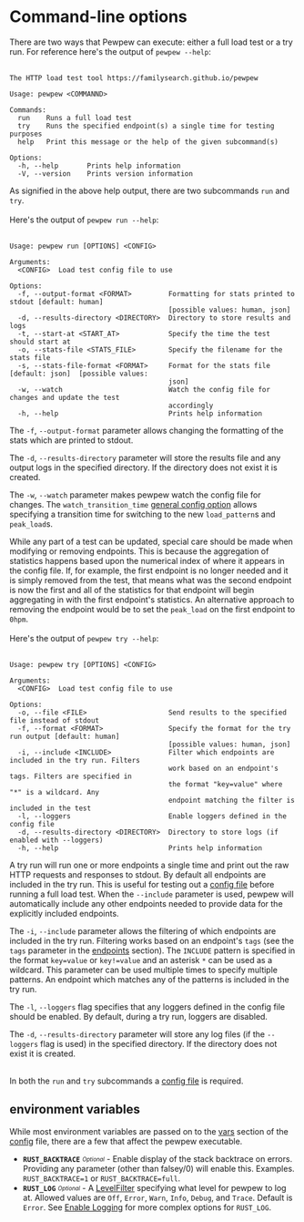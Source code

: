 # Command-line options

There are two ways that Pewpew can execute: either a full load test or a try run. For reference here's the output of `pewpew --help`:
<br/><br/>

```
The HTTP load test tool https://familysearch.github.io/pewpew

Usage: pewpew <COMMANND>

Commands:
  run    Runs a full load test
  try    Runs the specified endpoint(s) a single time for testing purposes
  help   Print this message or the help of the given subcommand(s)

Options:
  -h, --help       Prints help information
  -V, --version    Prints version information
```

As signified in the above help output, there are two subcommands `run` and `try`.
<br/><br/>
Here's the output of `pewpew run --help`:
<br/><br/>

```
Usage: pewpew run [OPTIONS] <CONFIG>

Arguments:
  <CONFIG>  Load test config file to use

Options:
  -f, --output-format <FORMAT>         Formatting for stats printed to stdout [default: human]
                                       [possible values: human, json]
  -d, --results-directory <DIRECTORY>  Directory to store results and logs
  -t, --start-at <START_AT>            Specify the time the test should start at
  -o, --stats-file <STATS_FILE>        Specify the filename for the stats file
  -s, --stats-file-format <FORMAT>     Format for the stats file [default: json]  [possible values:
                                       json]
  -w, --watch                          Watch the config file for changes and update the test
                                       accordingly
  -h, --help                           Prints help information
```

The `-f`, `--output-format` parameter allows changing the formatting of the stats which are printed to stdout.

The `-d`, `--results-directory` parameter will store the results file and any output logs in the specified directory. If the directory does not exist it is created.

The `-w`, `--watch` parameter makes pewpew watch the config file for changes. The `watch_transition_time` [general config option](./config/config-section.md#general) allows specifying a transition time for switching to the new `load_pattern`s and `peak_load`s.

While any part of a test can be updated, special care should be made when modifying or removing endpoints. This is because the aggregation of statistics happens based upon the numerical index of where it appears in the config file. If, for example, the first endpoint is no longer needed and it is simply removed from the test, that means what was the second endpoint is now the first and all of the statistics for that endpoint will begin aggregating in with the first endpoint's statistics. An alternative approach to removing the endpoint would be to set the `peak_load` on the first endpoint to `0hpm`.
<br/><br/>
Here's the output of `pewpew try --help`:
<br/><br/>

```
Usage: pewpew try [OPTIONS] <CONFIG>

Arguments:
  <CONFIG>  Load test config file to use

Options:
  -o, --file <FILE>                    Send results to the specified file instead of stdout
  -f, --format <FORMAT>                Specify the format for the try run output [default: human]
                                       [possible values: human, json]
  -i, --include <INCLUDE>              Filter which endpoints are included in the try run. Filters
                                       work based on an endpoint's tags. Filters are specified in
                                       the format "key=value" where "*" is a wildcard. Any
                                       endpoint matching the filter is included in the test
  -l, --loggers                        Enable loggers defined in the config file
  -d, --results-directory <DIRECTORY>  Directory to store logs (if enabled with --loggers)
  -h, --help                           Prints help information
```

A try run will run one or more endpoints a single time and print out the raw HTTP requests and responses to stdout. By default all endpoints are included in the try run. This is useful for testing out a [config file](./config.md) before running a full load test. When the `--include` parameter is used, pewpew will automatically include any other endpoints needed to provide data for the explicitly included endpoints.

The `-i`, `--include` parameter allows the filtering of which endpoints are included in the try run. Filtering works based on an endpoint's `tags` (see the `tags` parameter in the [endpoints](./config/endpoints-section.md) section). The `INCLUDE` pattern is specified in the format `key=value` or `key!=value` and an asterisk `*` can be used as a wildcard. This parameter can be used multiple times to specify multiple patterns. An endpoint which matches any of the patterns is included in the try run.

The `-l`, `--loggers` flag specifies that any loggers defined in the config file should be enabled. By default, during a try run, loggers are disabled.

The `-d`, `--results-directory` parameter will store any log files (if the `--loggers` flag is used) in the specified directory. If the directory does not exist it is created.
<br/><br/>

In both the `run` and `try` subcommands a [config file](./config.md) is required.

## environment variables
While most environment variables are passed on to the [vars](./config/vars-section.md) section of the [config](./config.md) file, there are a few that affect the pewpew executable.

- **`RUST_BACKTRACE`** <sub><sup>*Optional*</sup></sub> - Enable display of the stack backtrace on errors. Providing any parameter (other than falsey/0) will enable this. Examples. `RUST_BACKTRACE=1` or `RUST_BACKTRACE=full`.
- **`RUST_LOG`** <sub><sup>*Optional*</sup></sub> - A [LevelFilter](https://github.com/rust-lang/log/blob/master/src/lib.rs#L575) specifying what level for pewpew to log at. Allowed values are `Off`, `Error`, `Warn`, `Info`, `Debug`, and `Trace`. Default is `Error`. See [Enable Logging](https://docs.rs/env_logger/0.9.0/env_logger/#enabling-logging) for more complex options for `RUST_LOG`.
